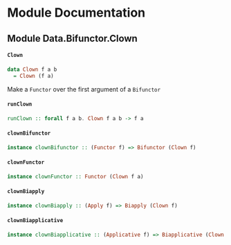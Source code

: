 # Module Documentation

## Module Data.Bifunctor.Clown

#### `Clown`

``` purescript
data Clown f a b
  = Clown (f a)
```

Make a `Functor` over the first argument of a `Bifunctor`

#### `runClown`

``` purescript
runClown :: forall f a b. Clown f a b -> f a
```


#### `clownBifunctor`

``` purescript
instance clownBifunctor :: (Functor f) => Bifunctor (Clown f)
```


#### `clownFunctor`

``` purescript
instance clownFunctor :: Functor (Clown f a)
```


#### `clownBiapply`

``` purescript
instance clownBiapply :: (Apply f) => Biapply (Clown f)
```


#### `clownBiapplicative`

``` purescript
instance clownBiapplicative :: (Applicative f) => Biapplicative (Clown f)
```




